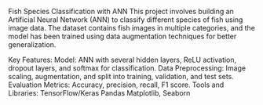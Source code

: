 Fish Species Classification with ANN
This project involves building an Artificial Neural Network (ANN) to classify different species of fish using image data. The dataset contains fish images in multiple categories, and the model has been trained using data augmentation techniques for better generalization.

Key Features:
Model: ANN with several hidden layers, ReLU activation, dropout layers, and softmax for classification.
Data Preprocessing: Image scaling, augmentation, and split into training, validation, and test sets.
Evaluation Metrics: Accuracy, precision, recall, F1 score.
Tools and Libraries:
TensorFlow/Keras
Pandas
Matplotlib, Seaborn
